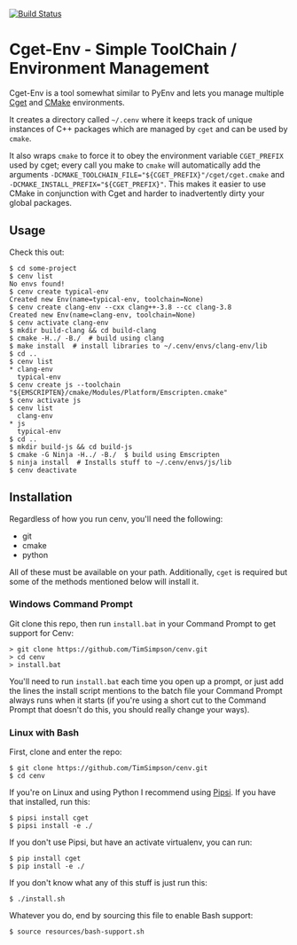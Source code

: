 [![Build Status](https://travis-ci.org/TimSimpson/cenv.svg?branch=master)](https://travis-ci.org/TimSimpson/cenv)

# Cget-Env - Simple ToolChain / Environment Management

Cget-Env is a tool somewhat similar to PyEnv and lets you manage multiple [Cget](https://github.com/pfultz2/cget) and [CMake](https://cmake.org/) environments.

It creates a directory called `~/.cenv` where it keeps track of unique instances of C++ packages which are managed by `cget` and can be used by `cmake`.

It also wraps `cmake` to force it to obey the environment variable `CGET_PREFIX` used by cget; every call you make to `cmake` will automatically add the arguments `-DCMAKE_TOOLCHAIN_FILE="${CGET_PREFIX}"/cget/cget.cmake` and `               -DCMAKE_INSTALL_PREFIX="${CGET_PREFIX}"`. This makes it easier to use CMake in conjunction with Cget and harder to inadvertently dirty your global packages.

## Usage

Check this out:

    $ cd some-project
    $ cenv list
    No envs found!
    $ cenv create typical-env
    Created new Env(name=typical-env, toolchain=None)
    $ cenv create clang-env --cxx clang++-3.8 --cc clang-3.8
    Created new Env(name=clang-env, toolchain=None)
    $ cenv activate clang-env
    $ mkdir build-clang && cd build-clang
    $ cmake -H../ -B./  # build using clang
    $ make install  # install libraries to ~/.cenv/envs/clang-env/lib
    $ cd ..
    $ cenv list
    * clang-env
      typical-env
    $ cenv create js --toolchain "${EMSCRIPTEN}/cmake/Modules/Platform/Emscripten.cmake"
    $ cenv activate js
    $ cenv list
      clang-env
    * js
      typical-env
    $ cd ..
    $ mkdir build-js && cd build-js
    $ cmake -G Ninja -H../ -B./  $ build using Emscripten
    $ ninja install  # Installs stuff to ~/.cenv/envs/js/lib
    $ cenv deactivate

## Installation

Regardless of how you run cenv, you'll need the following:

* git
* cmake
* python

All of these must be available on your path. Additionally, `cget` is required but some of the methods mentioned below will install it.

### Windows Command Prompt

Git clone this repo, then run `install.bat` in your Command Prompt to get support for Cenv:

    > git clone https://github.com/TimSimpson/cenv.git
    > cd cenv
    > install.bat

You'll need to run `install.bat` each time you open up a prompt, or just add the lines the install script mentions to the batch file your Command Prompt always runs when it starts (if you're using a short cut to the Command Prompt that doesn't do this, you should really change your ways).

### Linux with Bash

First, clone and enter the repo:

    $ git clone https://github.com/TimSimpson/cenv.git
    $ cd cenv

If you're on Linux and using Python I recommend using [Pipsi](https://github.com/mitsuhiko/pipsi). If you have that installed, run this:

    $ pipsi install cget
    $ pipsi install -e ./

If you don't use Pipsi, but have an activate virtualenv, you can run:

    $ pip install cget
    $ pip install -e ./

If you don't know what any of this stuff is just run this:

    $ ./install.sh

Whatever you do, end by sourcing this file to enable Bash support:

    $ source resources/bash-support.sh
